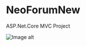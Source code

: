 # NeoForumNew

ASP.Net.Core MVC Project

![Image alt](https://github.com/NeonMurdered/NeoForum/raw/master/NeoForum/wwwroot/images/intro.png)
